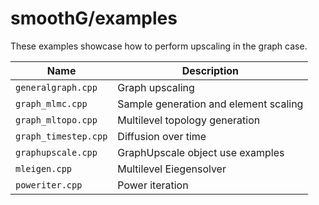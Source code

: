 smoothG/examples
=================

<!-- BHEADER ++++++++++++++++++++++++++++++++++++++++++++++++++++++++++++++++++
 +
 + Copyright (c) 2018, Lawrence Livermore National Security, LLC.
 + Produced at the Lawrence Livermore National Laboratory.
 + LLNL-CODE-745247. All Rights reserved. See file COPYRIGHT for details.
 +
 + This file is part of smoothG. For more information and source code
 + availability, see https://www.github.com/llnl/smoothG.
 +
 + smoothG is free software; you can redistribute it and/or modify it under the
 + terms of the GNU Lesser General Public License (as published by the Free
 + Software Foundation) version 2.1 dated February 1999.
 +
 +++++++++++++++++++++++++++++++++++++++++++++++++++++++++++++++++++ EHEADER -->

These examples showcase how to perform upscaling in the graph case.

| Name        | Description |
| ----------- |-------------|
| `generalgraph.cpp` | Graph upscaling |
| `graph_mlmc.cpp` | Sample generation and element scaling  |
| `graph_mltopo.cpp`| Multilevel topology generation |
| `graph_timestep.cpp` | Diffusion over time |
| `graphupscale.cpp` | GraphUpscale object use examples |
| `mleigen.cpp` | Multilevel Eiegensolver |
| `poweriter.cpp` | Power iteration |
